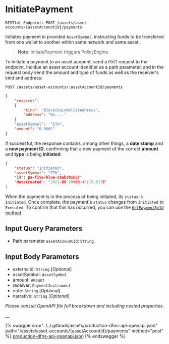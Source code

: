 # InitiatePayment

`RESTful Endpoint: POST /assets/asset-accounts/{assetAccountId}/payments`

Initiates payment in provided `AssetSymbol`, instructing funds to be transfered from one wallet to another within same network and same asset.

> **Note**: InitiatePayment triggers PolicyEngine.

To initiate a payment to an asset account, send a `POST` request to the endpoint. Incldue an asset account identifier as a path parameter, and in the request body send the amount and type of funds as well as the receiver's kind and address:

```http
POST /assets/asset-accounts/:assetAccountId/payments
```

```json
{
    "receiver": 
    {
        "kind": "BlockchainWalletAddress",
        "address": "0x...."
    }
    "assetSymbol":  "ETH",
    "amount": "0.0001"
}
```

If successful, the response contains, among other things, a **date stamp** and a **new payment ID**, confirming that a new payment of the correct **amount** and **type** is being **initiated**:

```json
{ 
    "status": "Initiated",
    "assetSymbol": "ETH",
    "id": pa-five-blue-caab30165c"
    "dateCreated": "2022-06-20t09:45:15.017Z"
}
```

When the payment is in the process of being initiated, its `status` is `Initiated`. Once complete, the payment's `status` changes from `Initiated` to `Executed`. To confirm that this has occurred, you can use the [`GetPaymentById` method](GetPaymentById.md).

## Input Query Parameters

* Path parameter `assetAccountId`: `String`.

## Input Body Parameters

* externalId: `String` \[_Optional_]
* assetSymbol: `AssetSymbol`
* amount: `Amount`
* receiver: `PaymentInstrument`
* note: `String` \[_Optional_]
* narrative: `String` \[_Optional_]

_Please consult OpenAPI file full breakdown and including nested properties._

__

{% swagger src="../../.gitbook/assets/production-dfns-api-openapi.json" path="/assets/asset-accounts/{assetAccountId}/payments" method="post" %}
[production-dfns-api-openapi.json](../../.gitbook/assets/production-dfns-api-openapi.json)
{% endswagger %}
